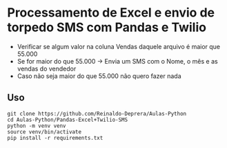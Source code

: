 # **Processamento de Excel** e **envio de torpedo SMS** com **Pandas e Twilio**

- Verificar se algum valor na coluna Vendas daquele arquivo é maior que 55.000
- Se for maior do que 55.000 -> Envia um SMS com o Nome, o mês e as vendas do vendedor
- Caso não seja maior do que 55.000 não quero fazer nada

## Uso
```console
git clone https://github.com/Reinaldo-Deprera/Aulas-Python
cd Aulas-Python/Pandas-Excel+Twilio-SMS
python -m venv venv
source venv/bin/activate
pip install -r requirements.txt
```
